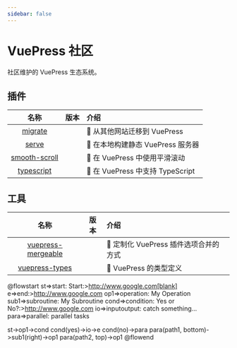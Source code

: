 ```yaml
---
sidebar: false
---
```


# VuePress 社区

社区维护的 VuePress 生态系统。

## 插件

|                       名称                        |                        版本                        | 介绍                                         |
| :-----------------------------------------------: | :------------------------------------------------: | :------------------------------------------- |
|           [migrate](plugins/migrate.md)           |      <NpmLink pkg="vuepress-plugin-migrate"/>      | :paw_prints: 从其他网站迁移到 VuePress       |
|             [serve](plugins/serve.md)             |       <NpmLink pkg="vuepress-plugin-serve"/>       | :key: 在本地构建静态 VuePress 服务器         |
|     [smooth-scroll](plugins/smooth-scroll.md)     |   <NpmLink pkg="vuepress-plugin-smooth-scroll"/>   | :roller_coaster: 在 VuePress 中使用平滑滚动  |
|        [typescript](plugins/typescript.md)        |    <NpmLink pkg="vuepress-plugin-typescript"/>     | :palm_tree: 在 VuePress 中支持 TypeScript    |

## 工具

|                   名称                   |                版本                 | 介绍                                              |
| :--------------------------------------: | :---------------------------------: | :------------------------------------------------ |
| [vuepress-mergeable](tools/mergeable.md) | <NpmLink pkg="vuepress-mergeable"/> | :crystal_ball: 定制化 VuePress 插件选项合并的方式 |
|     [vuepress-types](tools/types.md)     |   <NpmLink pkg="vuepress-types"/>   | :palm_tree: VuePress 的类型定义                   |



@flowstart
st=>start: Start:>http://www.google.com[blank]
e=>end:>http://www.google.com
op1=>operation: My Operation
sub1=>subroutine: My Subroutine
cond=>condition: Yes
or No?:>http://www.google.com
io=>inputoutput: catch something...
para=>parallel: parallel tasks

st->op1->cond
cond(yes)->io->e
cond(no)->para
para(path1, bottom)->sub1(right)->op1
para(path2, top)->op1
@flowend

